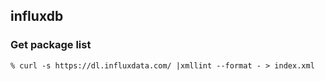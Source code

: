 ## influxdb

### Get package list

```
% curl -s https://dl.influxdata.com/ |xmllint --format - > index.xml
```
